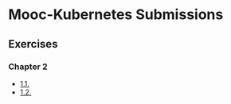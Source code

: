 # Mooc-Kubernetes Submissions

## Exercises

### Chapter 2

- [1.1.](https://github.com/vilhopul/Mooc-Kubernetes/tree/1.1/Log_output)
- [1.2.](https://github.com/vilhopul/Mooc-Kubernetes/tree/1.2/web_server)
